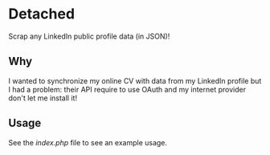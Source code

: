 Detached
========

Scrap any LinkedIn public profile data (in JSON)!

Why
---
I wanted to synchronize my online CV with data from my LinkedIn profile but I had a problem: 
their API require to use OAuth and my internet provider don't let me install it!

Usage
----
See the *index.php* file to see an example usage.
